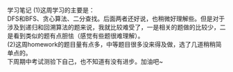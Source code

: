 学习笔记
(1)这周学习的主要是：  
DFS和BFS、贪心算法、二分查找。后面两者还好说，也稍微好理解些。但是对于涉及到递归和回溯算法的题来说，我就比较难受了，一是相关的题做的比较少，二是看到类似的题有点胆怯（感觉有些题很难理解）。  
(2)这周homework的题目量有点多，中等题目很多没来得及做，选了几道稍稍简单点的。  
下周期中考试测验下自己，也不知道有没有进步。加油吧~  
